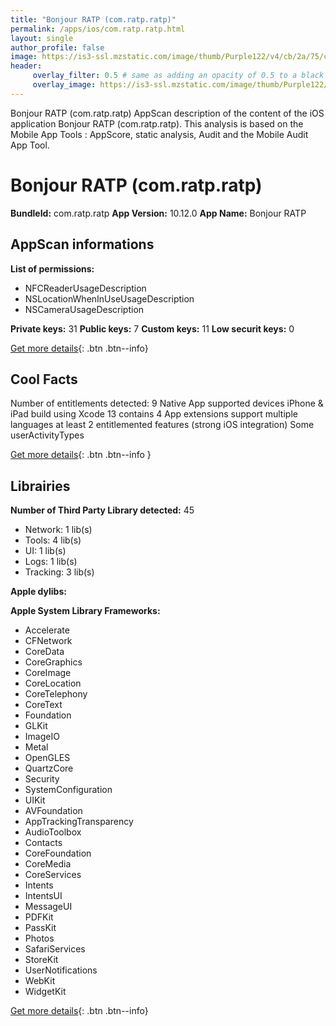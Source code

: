 ```yaml
---
title: "Bonjour RATP (com.ratp.ratp)"
permalink: /apps/ios/com.ratp.ratp.html
layout: single
author_profile: false
image: https://is3-ssl.mzstatic.com/image/thumb/Purple122/v4/cb/2a/75/cb2a7509-d885-ea56-0351-843446e32940/AppIcon-0-0-1x_U007emarketing-0-0-0-7-0-0-sRGB-0-0-0-GLES2_U002c0-512MB-85-220-0-0.png/512x512bb.jpg
header: 
     overlay_filter: 0.5 # same as adding an opacity of 0.5 to a black background
     overlay_image: https://is3-ssl.mzstatic.com/image/thumb/Purple122/v4/cb/2a/75/cb2a7509-d885-ea56-0351-843446e32940/AppIcon-0-0-1x_U007emarketing-0-0-0-7-0-0-sRGB-0-0-0-GLES2_U002c0-512MB-85-220-0-0.png/512x512bb.jpg
---
```

Bonjour RATP (com.ratp.ratp) AppScan description of the content of the iOS application Bonjour RATP (com.ratp.ratp). This analysis is based on the Mobile App Tools : AppScore, static analysis, Audit and the Mobile Audit App Tool.

# Bonjour RATP (com.ratp.ratp)

**BundleId:** com.ratp.ratp
**App Version:** 10.12.0
**App Name:** Bonjour RATP


## AppScan informations 

**List of permissions:** 
- NFCReaderUsageDescription
- NSLocationWhenInUseUsageDescription
- NSCameraUsageDescription
  
  
**Private keys:** 31
**Public keys:** 7
**Custom keys:** 11
**Low securit keys:** 0
  
[Get more details](/pricing.html){: .btn .btn--info}

## Cool Facts

Number of entitlements detected: 9
Native App
supported devices iPhone & iPad
build using Xcode 13
contains 4 App extensions
support multiple languages
at least 2 entitlemented features (strong iOS integration)
Some userActivityTypes
  
[Get more details](/pricing.html){: .btn .btn--info }

## Librairies 
**Number of Third Party Library detected:** 45
- Network: 1 lib(s)
- Tools: 4 lib(s)
- UI: 1 lib(s)
- Logs: 1 lib(s)
- Tracking: 3 lib(s)


**Apple dylibs:**


**Apple System Library Frameworks:**
- Accelerate
- CFNetwork
- CoreData
- CoreGraphics
- CoreImage
- CoreLocation
- CoreTelephony
- CoreText
- Foundation
- GLKit
- ImageIO
- Metal
- OpenGLES
- QuartzCore
- Security
- SystemConfiguration
- UIKit
- AVFoundation
- AppTrackingTransparency
- AudioToolbox
- Contacts
- CoreFoundation
- CoreMedia
- CoreServices
- Intents
- IntentsUI
- MessageUI
- PDFKit
- PassKit
- Photos
- SafariServices
- StoreKit
- UserNotifications
- WebKit
- WidgetKit


  
[Get more details](/pricing.html){: .btn .btn--info}

